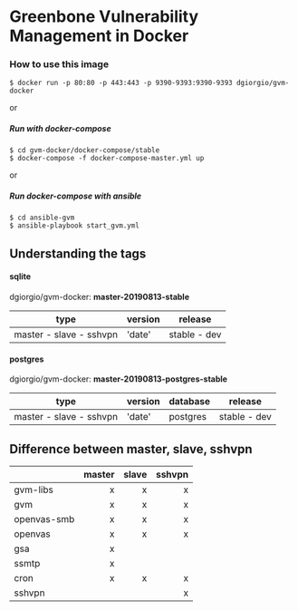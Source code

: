 # Greenbone Vulnerability Management in Docker

### How to use this image
```console
$ docker run -p 80:80 -p 443:443 -p 9390-9393:9390-9393 dgiorgio/gvm-docker
```
or
##### Run with docker-compose
```console
$ cd gvm-docker/docker-compose/stable
$ docker-compose -f docker-compose-master.yml up
```
or
##### Run docker-compose with ansible
```console
$ cd ansible-gvm
$ ansible-playbook start_gvm.yml
```

## Understanding the tags
#### sqlite
dgiorgio/gvm-docker: **master-20190813-stable**

| type | version | release |
| --------- | ----- | ----- |
| master - slave - sshvpn | 'date' | stable - dev |

#### postgres
dgiorgio/gvm-docker: **master-20190813-postgres-stable**

| type | version | database | release |
| --------- | ----- | ----- | ----- |
| master - slave - sshvpn | 'date' | postgres | stable - dev |

## Difference between master, slave, sshvpn
|        | master | slave | sshvpn |
| --------- | -----:| -----:| -----:|
| gvm-libs | x | x | x |
| gvm | x | x  | x |
| openvas-smb | x | x | x |
| openvas | x |  x | x |
| gsa | x |  |  |
| ssmtp | x |  |  |
| cron | x | x | x |
| sshvpn |  |  | x |
